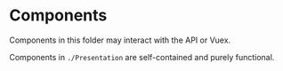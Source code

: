 # Components

Components in this folder may interact with the API or Vuex.

Components in `./Presentation` are self-contained and purely functional.
